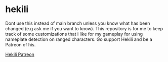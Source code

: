 # hekili
Dont use this instead of main branch unless you know what has been changed (e.g ask me if you want to know).
This repository is for me to keep track of some customizations that i like for my gameplay for using nameplate detection on ranged characters.
Go support Hekili and be a Patreon of his.

[Hekili Patreon](https://www.patreon.com/hekili/posts)
